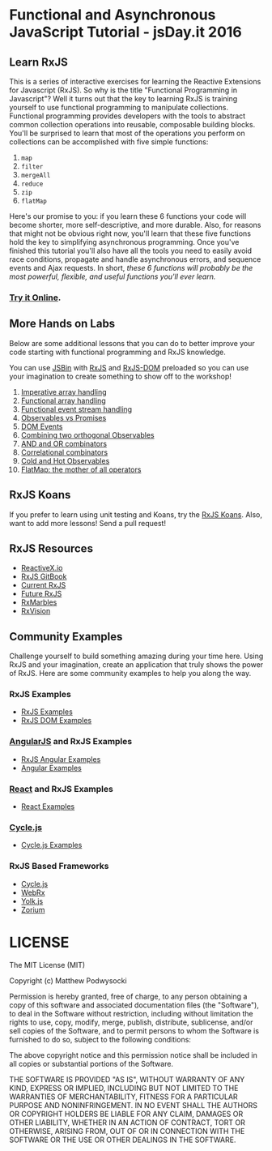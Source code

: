 # Functional and Asynchronous JavaScript Tutorial - jsDay.it 2016

## Learn RxJS

This is a series of interactive exercises for learning the Reactive Extensions for Javascript (RxJS). So why is the title "Functional Programming in Javascript"? Well it turns out that the key to learning RxJS is training yourself to use functional programming to manipulate collections. Functional programming provides developers with the tools to abstract common collection operations into reusable, composable building blocks. You'll be surprised to learn that most of the operations you perform on collections can be accomplished with five simple functions:

1. `map`
2. `filter`
3. `mergeAll`
4. `reduce`
5. `zip`
6. `flatMap`

Here's our promise to you: if you learn these 6 functions your code will become shorter, more self-descriptive, and more durable. Also, for reasons that might not be obvious right now, you'll learn that these five functions hold the key to simplifying asynchronous programming. Once you've finished this tutorial you'll also have all the tools you need to easily avoid race conditions, propagate and handle asynchronous errors, and sequence events and Ajax requests. In short, *these 6 functions will probably be the most powerful, flexible, and useful functions you'll ever learn.*

### [Try it Online](http://reactivex.io/learnrx/).

## More Hands on Labs

Below are some additional lessons that you can do to better improve your code starting with functional programming and RxJS knowledge.

You can use [JSBin](http://jsbin.com/yudopusiji/1/edit?html,js,output) with [RxJS](https://github.com/Reactive-Extensions/RxJS) and [RxJS-DOM](https://github.com/Reactive-Extensions/RxJS-DOM) preloaded so you can use your imagination to create something to show off to the workshop!

1. [Imperative array handling](lessons/01/readme.md)
2. [Functional array handling](lessons/02/readme.md)
3. [Functional event stream handling](lessons/03/readme.md)
4. [Observables vs Promises](lessons/04/readme.md)
5. [DOM Events](lessons/05/readme.md)
6. [Combining two orthogonal Observables](lessons/06/readme.md)
7. [AND and OR combinators](lessons/07/readme.md)
8. [Correlational combinators](lessons/08/readme.md)
9. [Cold and Hot Observables](lessons/08/readme.md)
10. [FlatMap: the mother of all operators](lessons/10/readme.md)


## RxJS Koans ##

If you prefer to learn using unit testing and Koans, try the [RxJS Koans](https://github.com/mattpodwysocki/RxJS-Koans). Also, want to add more lessons! Send a pull request!

## RxJS Resources ##

- [ReactiveX.io](http://reactivex.io/)
- [RxJS GitBook](http://xgrommx.github.io/rx-book/)
- [Current RxJS](https://github.com/Reactive-Extensions/RxJS)
- [Future RxJS](https://github.com/ReactiveX/RxJS)
- [RxMarbles](http://rxmarbles.com/)
- [RxVision](http://jaredforsyth.com/rxvision/)

## Community Examples

Challenge yourself to build something amazing during your time here. Using RxJS and your imagination, create an application that truly shows the power of RxJS.  Here are some community examples to help you along the way.

### RxJS Examples ###
- [RxJS Examples](https://github.com/Reactive-Extensions/RxJS/tree/master/examples)
- [RxJS DOM Examples](https://github.com/Reactive-Extensions/RxJS-DOM/tree/master/examples)

### [AngularJS](http://angularjs.org) and RxJS Examples
- [RxJS Angular Examples](https://github.com/Reactive-Extensions/rx.angular.js/tree/master/examples)
- [Angular Examples](http://xgrommx.github.io/rx-book/content/similar_libraries/index.html#angular)

### [React](http://react.facebook.com) and RxJS Examples
- [React Examples](http://xgrommx.github.io/rx-book/content/similar_libraries/index.html#react)

### [Cycle.js](http://cycle.js.org)
- [Cycle.js Examples](http://xgrommx.github.io/rx-book/content/similar_libraries/index.html#cycle)

### RxJS Based Frameworks
- [Cycle.js](http://cycle.js.org/)
- [WebRx](http://webrxjs.org/)
- [Yolk.js](https://github.com/yolkjs/yolk)
- [Zorium](https://zorium.org/)

# LICENSE

The MIT License (MIT)

Copyright (c) Matthew Podwysocki

Permission is hereby granted, free of charge, to any person obtaining a copy
of this software and associated documentation files (the "Software"), to deal
in the Software without restriction, including without limitation the rights
to use, copy, modify, merge, publish, distribute, sublicense, and/or sell
copies of the Software, and to permit persons to whom the Software is
furnished to do so, subject to the following conditions:

The above copyright notice and this permission notice shall be included in all
copies or substantial portions of the Software.

THE SOFTWARE IS PROVIDED "AS IS", WITHOUT WARRANTY OF ANY KIND, EXPRESS OR
IMPLIED, INCLUDING BUT NOT LIMITED TO THE WARRANTIES OF MERCHANTABILITY,
FITNESS FOR A PARTICULAR PURPOSE AND NONINFRINGEMENT. IN NO EVENT SHALL THE
AUTHORS OR COPYRIGHT HOLDERS BE LIABLE FOR ANY CLAIM, DAMAGES OR OTHER
LIABILITY, WHETHER IN AN ACTION OF CONTRACT, TORT OR OTHERWISE, ARISING FROM,
OUT OF OR IN CONNECTION WITH THE SOFTWARE OR THE USE OR OTHER DEALINGS IN THE
SOFTWARE.
